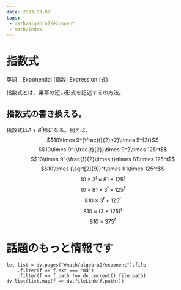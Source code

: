 ```yaml
---
date: 2023-03-07
tags: 
 - math/algebra2/exponent
 - math/index
---
```

# 指数式
英語：Exponential (指数) Expression (式)

指数式とは、乗冪の短い形式を記述するの方法。


## 指数式の書き換える。
指数式は$A+B^t$形になる。例えば、
$$10\times 9^{\frac{t}{2}+2}\times 5^{3t}$$
$$10\times 9^{\frac{t}{2}}\times 9^2\times 125^t$$
$$10\times 9^{\frac{1}{2}\times t}\times 81\times 125^t$$
$$10\times (\sqrt[2]{9})^t\times 81\times 125^t$$
$$10\times 3^t\times 81\times 125^t$$
$$10\times 81\times 3^t\times 125^t$$
$$810\times 3^t\times 125^t$$
$$810\times (3\times 125)^t$$
$$810\times 375^t$$

# 話題のもっと情報です
```dataviewjs
let list = dv.pages("#math/algebra2/exponent").file
	.filter(f => f.ext === "md")
	.filter(f => f.path !== dv.current().file.path)
dv.list(list.map(f => dv.fileLink(f.path)))
```
